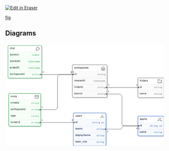 <p><a target="_blank" href="https://app.eraser.io/workspace/4hP2hW8l0yFX4d6EKXoT" id="edit-in-eraser-github-link"><img alt="Edit in Eraser" src="https://firebasestorage.googleapis.com/v0/b/second-petal-295822.appspot.com/o/images%2Fgithub%2FOpen%20in%20Eraser.svg?alt=media&amp;token=968381c8-a7e7-472a-8ed6-4a6626da5501"></a></p>

 [﻿fig](https://app.eraser.io/workspace/4hP2hW8l0yFX4d6EKXoT?elements=sVLeo5L9IkQhZSV1eG4Uxw) 

 


<!-- eraser-additional-content -->
## Diagrams
<!-- eraser-additional-files -->
<a href="/README-ERASER-entity-relationship-1.eraserdiagram" data-element-id="V0aKqS4MkjGKKcPWCotL4"><img src="/.eraser/4hP2hW8l0yFX4d6EKXoT___OR10FHHD1DU1dB74h0e8mYZD0KY2___---diagram----19ab055a129fc094491a5695c63657a0.png" alt="" data-element-id="V0aKqS4MkjGKKcPWCotL4" /></a>
<!-- end-eraser-additional-files -->
<!-- end-eraser-additional-content -->
<!--- Eraser file: https://app.eraser.io/workspace/4hP2hW8l0yFX4d6EKXoT --->
